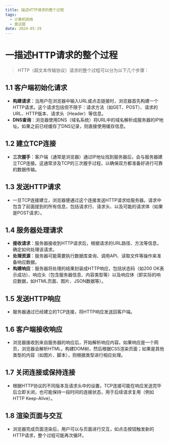 ```yaml
---
title: 描述HTTP请求的整个过程
tags:
  - 计算机网络
  - 面试题
date: 2024-05-29
---
```

# 一描述HTTP请求的整个过程

> HTTP（超文本传输协议）请求的整个过程可以分为以下几个步骤：

## 1.1 客户端初始化请求

- **构建请求**：当用户在浏览器中输入URL或点击链接时，浏览器首先构建一个HTTP请求。这个请求包括但不限于：请求方法（如GET、POST）、请求的URL、HTTP版本、请求头（Header）等信息。
- **DNS查询**：浏览器使用DNS（域名系统）将URL中的域名解析成服务器的IP地址。如果之前已经缓存了DNS记录，则直接使用缓存信息。

## 1.2 建立TCP连接

- **三次握手**：客户端（通常是浏览器）通过IP地址找到服务器后，会与服务器建立TCP连接。这通常涉及TCP的三次握手过程，以确保双方都准备好进行可靠的数据传输。

## 1.3 发送HTTP请求

- 一旦TCP连接建立，浏览器便通过这个连接发送HTTP请求给服务器。请求中包含了前面提到的所有信息，包括请求行、请求头、以及可能的请求体（如果是POST请求）。

## 1.4 服务器处理请求

- **接收请求**：服务器接收到HTTP请求后，根据请求的URL路径、方法等信息，确定如何处理该请求。
- **处理资源**：服务器可能需要执行数据库查询、调用API、读取文件等操作来准备响应数据。
- **构建响应**：服务器将处理的结果封装成HTTP响应，包括状态码（如200 OK表示成功）、响应头（包含服务器信息、内容类型等）以及响应体（即实际的响应数据，如HTML页面、图片、JSON数据等）。

## 1.5 发送HTTP响应

- 服务器通过已经建立的TCP连接，将HTTP响应发送回客户端。

## 1.6 客户端接收响应

- 浏览器接收到来自服务器的响应后，开始解析响应内容。如果响应是一个网页，浏览器会解析HTML，构建DOM树，然后根据CSS渲染页面；如果是其他类型的内容（如图片、脚本），则根据类型进行相应处理。

## 1.7 关闭连接或保持连接

- 根据HTTP协议的不同版本及请求头中的设置，TCP连接可能在响应发送完毕后立即关闭，也可能保持一段时间的连接状态，用于后续请求复用（例如HTTP Keep-Alive）。

## 1.8 渲染页面与交互

- 浏览器完成页面渲染后，用户可以与页面进行交互，如点击按钮触发新的HTTP请求，整个过程可能再次循环。
